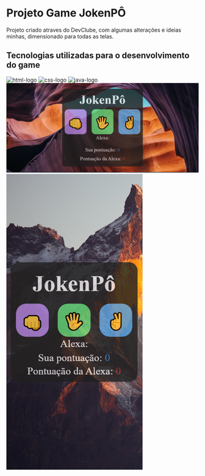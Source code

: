 # Projeto Game JokenPÔ
<p>Projeto criado atraves do DevClube, com algumas alterações e ideias minhas, dimensionado para todas as telas.</p>
<h2>Tecnologias utilizadas para o desenvolvimento do game</h2>
<img src="https://img.shields.io/badge/HTML5-E34F26?style=for-the-badge&logo=html5&logoColor=white" alt="html-logo"/> <img src="https://img.shields.io/badge/CSS3-1572B6?style=for-the-badge&logo=css3&logoColor=white" alt="css-logo"/> <img src="https://img.shields.io/badge/JavaScript-F7DF1E?style=for-the-badge&logo=javascript&logoColor=black" alt="java-logo"/>
<br>
<img src="https://raw.githubusercontent.com/italoh27/Game_JokenPO/b7483e1b0dc5430076e233ceb85b21f65d8f672e/img/Captura%20de%20tela%202023-08-27%20111626.png"/>
<img src="https://raw.githubusercontent.com/italoh27/Game_JokenPO/b7483e1b0dc5430076e233ceb85b21f65d8f672e/img/Captura%20de%20tela%202023-08-27%20111505.png"/>



